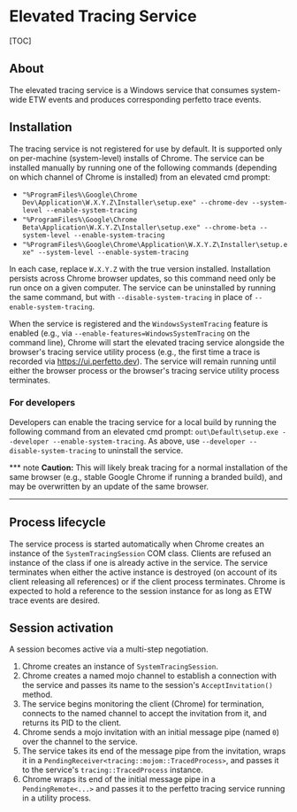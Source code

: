 # Elevated Tracing Service

[TOC]

## About

The elevated tracing service is a Windows service that consumes system-wide ETW
events and produces corresponding perfetto trace events.

## Installation

The tracing service is not registered for use by default. It is supported only
on per-machine (system-level) installs of Chrome. The service can be installed
manually by running one of the following commands (depending on which channel of
Chrome is installed) from an elevated cmd prompt:

- `"%ProgramFiles%\Google\Chrome Dev\Application\W.X.Y.Z\Installer\setup.exe" --chrome-dev --system-level --enable-system-tracing`
- `"%ProgramFiles%\Google\Chrome Beta\Application\W.X.Y.Z\Installer\setup.exe" --chrome-beta --system-level --enable-system-tracing`
- `"%ProgramFiles%\Google\Chrome\Application\W.X.Y.Z\Installer\setup.exe" --system-level --enable-system-tracing`

In each case, replace `W.X.Y.Z` with the true version installed. Installation
persists across Chrome browser updates, so this command need only be run once on
a given computer. The service can be uninstalled by running the same command,
but with `--disable-system-tracing` in place of `--enable-system-tracing`.

When the service is registered and the `WindowsSystemTracing` feature is enabled
(e.g., via `--enable-features=WindowsSystemTracing` on the command line), Chrome
will start the elevated tracing service alongside the browser's tracing service
utility process (e.g., the first time a trace is recorded via
https://ui.perfetto.dev). The service will remain running until either the
browser process or the browser's tracing service utility process terminates.

### For developers

Developers can enable the tracing service for a local build by running the
following command from an elevated cmd prompt: `out\Default\setup.exe
--developer --enable-system-tracing`. As above, use `--developer
--disable-system-tracing` to uninstall the service.

*** note
**Caution:** This will likely break tracing for a normal installation of the
same browser (e.g., stable Google Chrome if running a branded build), and may be
overwritten by an update of the same browser.
***

## Process lifecycle

The service process is started automatically when Chrome creates an instance of
the `SystemTracingSession` COM class. Clients are refused an instance of the
class if one is already active in the service. The service terminates when
either the active instance is destroyed (on account of its client releasing all
references) or if the client process terminates. Chrome is expected to hold a
reference to the session instance for as long as ETW trace events are desired.

## Session activation

A session becomes active via a multi-step negotiation.

1. Chrome creates an instance of `SystemTracingSession`.
2. Chrome creates a named mojo channel to establish a connection with the
   service and passes its name to the session's `AcceptInvitation()` method.
3. The service begins monitoring the client (Chrome) for termination, connects
   to the named channel to accept the invitation from it, and returns its PID to
   the client.
4. Chrome sends a mojo invitation with an initial message pipe (named `0`) over
   the channel to the service.
5. The service takes its end of the message pipe from the invitation, wraps it
   in a `PendingReceiver<tracing::mojom::TracedProcess>`, and passes it to the
   service's `tracing::TracedProcess` instance.
6. Chrome wraps its end of the initial message pipe in a `PendingRemote<...>`
   and passes it to the perfetto tracing service running in a utility process.

